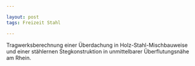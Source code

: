 ```yaml
---

layout: post
tags: Freizeit Stahl

---
```


Tragwerksberechnung einer Überdachung in Holz-Stahl-Mischbauweise und einer stählernen Stegkonstruktion in unmittelbarer Überflutungsnähe am Rhein. 

